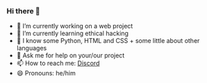 ### Hi there 👋

- 🔭 I’m currently working on a web project
- 🌱 I’m currently learning ethical hacking
- 🤔 I know some Python, HTML and CSS + some little about other languages
- 💬 Ask me for help on your/our project
- 📫 How to reach me: [Discord](discordapp.com/users/Avo-Catto#6922)
- 😄 Pronouns: he/him
